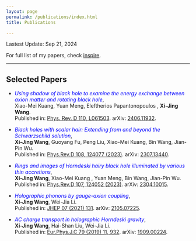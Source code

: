 ```yaml
---
layout: page
permalink: /publications/index.html
title: Publications

---
```


Lastest Update: Sep 21, 2024

For full list of my papers, check [inspire](https://inspirehep.net/authors/1899373?ui-citation-summary=true).

<hr>

## Selected Papers

- <span style="color:blue;">*Using shadow of black hole to examine the energy exchange between axion matter and rotating black hole*</span>,<br>Xiao-Mei Kuang, Yuan Meng, Eleftherios Papantonopoulos
, **Xi-Jing Wang**. <br>Published in: [Phys. Rev. D 110, L061503](https://journals.aps.org/prd/abstract/10.1103/PhysRevD.110.L061503). arXiv: [2406.11932](https://arxiv.org/abs/2406.11932).


- <span style="color:blue;">*Black holes with scalar hair: Extending from and beyond the Schwarzschild solution*</span>,<br>**Xi-Jing Wang**, Guoyang Fu, Peng Liu, Xiao-Mei Kuang, Bin Wang, Jian-Pin Wu. <br>Published in: [Phys.Rev.D 108, 124077 (2023)](https://journals.aps.org/prd/abstract/10.1103/PhysRevD.108.124077). arXiv: [2307.13440](https://arxiv.org/abs/2307.13440).

- <span style="color:blue;">*Rings and images of Horndeski hairy black hole illuminated by various thin accretions*</span>,<br>**Xi-Jing Wang**, Xiao-Mei Kuang
, Yuan Meng, Bin Wang, Jian-Pin Wu. <br>Published in: [Phys.Rev.D 107, 124052 (2023)](https://journals.aps.org/prd/abstract/10.1103/PhysRevD.107.124052). arXiv: [2304.10015](https://arxiv.org/abs/2304.10015).


- <span style="color:blue;">*Holographic phonons by gauge-axion coupling*</span>,<br>**Xi-Jing Wang**, Wei-Jia Li. <br>Published in: [JHEP 07 (2021) 131](https://link.springer.com/article/10.1007/JHEP07(2021)131). arXiv: [2105.07225](https://arxiv.org/abs/2105.07225).


- <span style="color:blue;">*AC charge transport in holographic Horndeski gravity*</span>,<br>**Xi-Jing Wang**, Hai-Shan Liu, Wei-Jia Li. <br>Published in: [Eur.Phys.J.C 79 (2019) 11, 932](https://link.springer.com/article/10.1140/epjc/s10052-019-7460-6). arXiv: [1909.00224](https://arxiv.org/abs/1909.00224).









